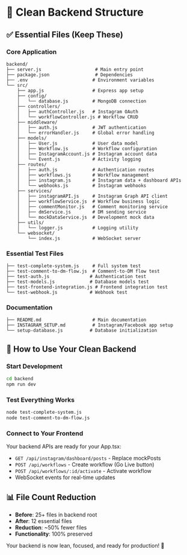 # 🧹 Clean Backend Structure

## ✅ **Essential Files (Keep These)**

### **Core Application**
```
backend/
├── server.js                    # Main entry point
├── package.json                 # Dependencies
├── .env                        # Environment variables
└── src/
    ├── app.js                  # Express app setup
    ├── config/
    │   └── database.js         # MongoDB connection
    ├── controllers/
    │   ├── authController.js   # Instagram OAuth
    │   └── workflowController.js # Workflow CRUD
    ├── middleware/
    │   ├── auth.js             # JWT authentication
    │   └── errorHandler.js     # Global error handling
    ├── models/
    │   ├── User.js             # User data model
    │   ├── Workflow.js         # Workflow configuration
    │   ├── InstagramAccount.js # Instagram account data
    │   └── Event.js            # Activity logging
    ├── routes/
    │   ├── auth.js             # Authentication routes
    │   ├── workflows.js        # Workflow management
    │   ├── instagram.js        # Instagram data + dashboard APIs
    │   └── webhooks.js         # Instagram webhooks
    ├── services/
    │   ├── instagramAPI.js     # Instagram Graph API client
    │   ├── workflowService.js  # Workflow business logic
    │   ├── commentMonitor.js   # Comment monitoring service
    │   ├── dmService.js        # DM sending service
    │   └── mockDataService.js  # Development mock data
    ├── utils/
    │   └── logger.js           # Logging utility
    └── websocket/
        └── index.js            # WebSocket server
```

### **Essential Test Files**
```
├── test-complete-system.js     # Full system test
├── test-comment-to-dm-flow.js  # Comment-to-DM flow test
├── test-auth.js               # Authentication test
├── test-models.js             # Database models test
├── test-frontend-integration.js # Frontend integration test
└── test-webhook.js            # Webhook test
```

### **Documentation**
```
├── README.md                   # Main documentation
├── INSTAGRAM_SETUP.md          # Instagram/Facebook app setup
└── setup-database.js          # Database initialization
```


## 🚀 **How to Use Your Clean Backend**

### **Start Development**
```bash
cd backend
npm run dev
```

### **Test Everything Works**
```bash
node test-complete-system.js
node test-comment-to-dm-flow.js
```

### **Connect to Your Frontend**
Your backend APIs are ready for your App.tsx:
- `GET /api/instagram/dashboard/posts` - Replace mockPosts
- `POST /api/workflows` - Create workflow (Go Live button)
- `POST /api/workflows/:id/activate` - Activate workflow
- WebSocket events for real-time updates

## 📊 **File Count Reduction**
- **Before**: 25+ files in backend root
- **After**: 12 essential files
- **Reduction**: ~50% fewer files
- **Functionality**: 100% preserved

Your backend is now lean, focused, and ready for production! 🎉